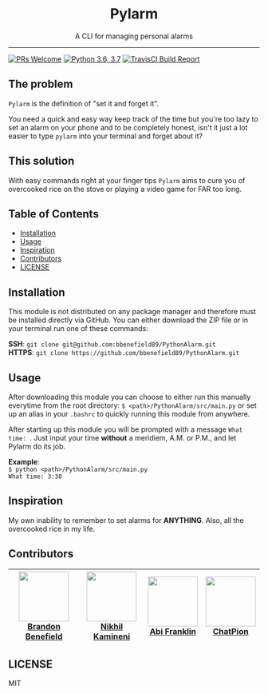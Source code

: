 <div align="center">
<h1>Pylarm</h1>

<p>A CLI for managing personal alarms</p>
</div>

<hr />

[![PRs Welcome](https://img.shields.io/badge/PRs-welcome-brightgreen.svg?style=flat-square)](http://makeapullrequest.com)
[![Python 3.6, 3.7](https://img.shields.io/badge/Python-3.7-blue.svg?style=flat-square)](https://www.python.org/)
[![TravisCI Build Report](https://api.travis-ci.org/bbenefield89/PythonAlarm.svg?branch=master&style=flat-square)](https://travis-ci.org/bbenefield89/PythonAlarm)


## The problem
`Pylarm` is the definition of "set it and forget it".

You need a quick and easy way keep track of the time but you're too lazy to set an alarm on your phone and to be completely honest, isn't it just a lot easier to type `pylarm` into your terminal and forget about it?


## This solution
With easy commands right at your finger tips `Pylarm` aims to cure you of overcooked rice on the stove or playing a video game for FAR too long.


## Table of Contents

<!-- START doctoc generated TOC please keep comment here to allow auto update -->
<!-- DON'T EDIT THIS SECTION, INSTEAD RE-RUN doctoc TO UPDATE -->

- [Installation](#installation)
- [Usage](#usage)
- [Inspiration](#inspiration)
- [Contributors](#contributors)
- [LICENSE](#license)

<!-- END doctoc generated TOC please keep comment here to allow auto update -->


## Installation
This module is not distributed on any package manager and therefore must be installed directly via GitHub. You can either download the ZIP file or in your terminal run one of these commands:

**SSH**: `git clone git@github.com:bbenefield89/PythonAlarm.git`  
**HTTPS**: `git clone https://github.com/bbenefield89/PythonAlarm.git`


## Usage
After downloading this module you can choose to either run this manually everytime from the root directory: `$ <path>/PythonAlarm/src/main.py` or set up an alias in your `.bashrc` to quickly running this module from anywhere.

After starting up this module you will be prompted with a message `What time: `. Just input your time **without** a meridiem, A.M. or P.M., and let Pylarm do its job.

**Example**:  
`$ python <path>/PythonAlarm/src/main.py`  
`What time: 3:30`

<div style="display: none">
  **(Coming Soon)** After downloading this module simply navigate to the root directory of this module and run `python setup.py`. From now on, from any directory, you should be able to run `pylarm` to start the alarm.
</div>


## Inspiration
My own inability to remember to set alarms for **ANYTHING**. Also, all the overcooked rice in my life.

## Contributors
| [<img src="https://avatars0.githubusercontent.com/u/29239201?v=4" align="center" width=100><br><b>Brandon Benefield</b> ](https://github.com/bbenefield89) | [<img src="https://avatars3.githubusercontent.com/u/34255347?v=4" align="center" width=100><br><b>Nikhil Kamineni</b> ](https://github.com/nikhilkamineni) | [<img src="https://avatars1.githubusercontent.com/u/1397991?v=4" align="center" width=100><br><b>Abi Franklin</b> ](https://github.com/abifranklin) | [<img src="https://avatars3.githubusercontent.com/u/3697923?v=4" align="center" width=100><br><b>ChatPion</b> ](https://github.com/ChatPion) |
|------------------------------------------------------------------------------------------------------------------------------------------------------------|------------------------------------------------------------------------------------------------------------------------------------------------------------|-----------------------------------------------------------------------------------------------------------------------------------------------------|------------------------------------------------------------------------------------------------------------------------------------------------------------|

## LICENSE
MIT

